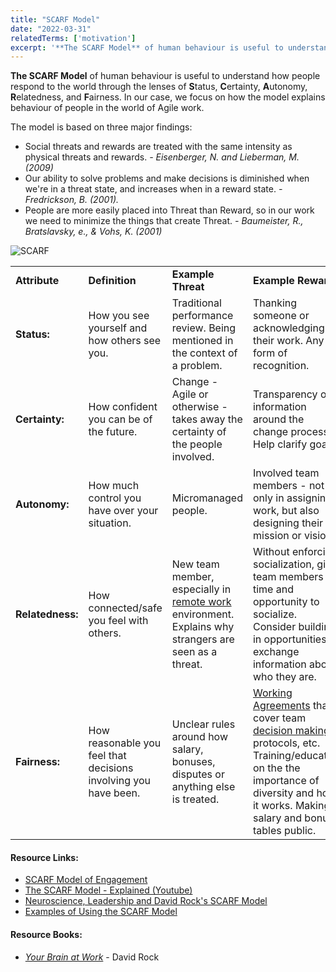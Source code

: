 ```yaml
---
title: "SCARF Model"
date: "2022-03-31"
relatedTerms: ['motivation']
excerpt: '**The SCARF Model** of human behaviour is useful to understand how people respond to the'
---
```


**The SCARF Model** of human behaviour is useful to understand how people respond to the world through the lenses of **S**tatus, **C**ertainty, **A**utonomy, **R**elatedness, and **F**airness. In our case, we focus on how the model explains behaviour of people in the world of Agile work.

The model is based on three major findings:

- Social threats and rewards are treated with the same intensity as physical threats and rewards. _\- Eisenberger, N. and Lieberman, M. (2009)_
- Our ability to solve problems and make decisions is diminished when we're in a threat state, and increases when in a reward state. _\- Fredrickson, B. (2001)._
- People are more easily placed into Threat than Reward, so in our work we need to minimize the things that create Threat. _\- Baumeister, R., Bratslavsky, e., & Vohs, K. (2001)_

![SCARF](src/content/glossary/scarf-model/images/SCARF-arrows.jpg)

<table style="font-weight: 400;"><tbody><tr><td><strong>Attribute</strong></td><td><strong>Definition</strong></td><td><strong>Example Threat</strong></td><td><strong>Example Reward</strong></td></tr><tr><td><strong>Status:</strong></td><td>How you see yourself and how others see you.</td><td>Traditional performance review. Being mentioned in the context of a problem.</td><td>Thanking someone or acknowledging their work. Any form of recognition.</td></tr><tr><td><strong>Certainty:</strong></td><td>How confident you can be of the future.</td><td>Change - Agile or otherwise - takes away the certainty of the people involved.</td><td>Transparency of information around the change process. Help clarify goals.</td></tr><tr><td><strong>Autonomy:</strong></td><td>How much control you have over your situation.</td><td>Micromanaged people.</td><td>Involved team members - not only in assigning work, but also designing their mission or vision.</td></tr><tr><td><strong>Relatedness:</strong></td><td>How connected/safe you feel with others.</td><td>New team member, especially in <a href="/glossary/distributed-teams" target="_blank" rel="noopener">remote work </a>environment. Explains why strangers are seen as a threat.</td><td>Without enforcing socialization, give team members time and opportunity to socialize. Consider building in opportunities to exchange information about who they are.</td></tr><tr><td><strong>Fairness:</strong></td><td>How reasonable you feel that decisions involving you have been.</td><td>Unclear rules around how salary, bonuses, disputes or anything else is treated.</td><td><a href="/glossary/working-agreements" target="_blank" rel="noopener">Working Agreements</a> that cover team <a href="/glossary/decision-making-tools" target="_blank" rel="noopener">decision making</a> protocols, etc. Training/education on the the importance of diversity and how it works. Making salary and bonus tables public.</td></tr></tbody></table>

#### Resource Links:

- [SCARF Model of Engagement](https://www.growthengineering.co.uk/scarf-model/)
- [The SCARF Model - Explained (Youtube)](https://www.youtube.com/watch?v=PKYP3S92RqU)
- [Neuroscience, Leadership and David Rock's SCARF Model](https://www.edbatista.com/2010/03/scarf.html)
- [Examples of Using the SCARF Model](https://coachcampus.com/coach-portfolios/research-papers/hillik-nissani-david-rock-scarf-model/)

#### Resource Books:

- [_Your Brain at Work_](https://www.amazon.ca/Your-Brain-Work-Revised-Updated/dp/0063003155/&tag=notesfromatoo-20) - David Rock

